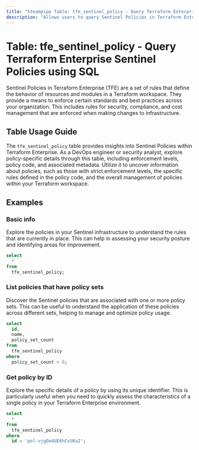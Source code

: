 ```yaml
---
title: "Steampipe Table: tfe_sentinel_policy - Query Terraform Enterprise Sentinel Policies using SQL"
description: "Allows users to query Sentinel Policies in Terraform Enterprise, specifically the enforcement levels, policy code and associated metadata, providing insights into policy management and potential security configurations."
---
```


# Table: tfe_sentinel_policy - Query Terraform Enterprise Sentinel Policies using SQL

Sentinel Policies in Terraform Enterprise (TFE) are a set of rules that define the behavior of resources and modules in a Terraform workspace. They provide a means to enforce certain standards and best practices across your organization. This includes rules for security, compliance, and cost management that are enforced when making changes to infrastructure.

## Table Usage Guide

The `tfe_sentinel_policy` table provides insights into Sentinel Policies within Terraform Enterprise. As a DevOps engineer or security analyst, explore policy-specific details through this table, including enforcement levels, policy code, and associated metadata. Utilize it to uncover information about policies, such as those with strict enforcement levels, the specific rules defined in the policy code, and the overall management of policies within your Terraform workspace.

## Examples

### Basic info
Explore the policies in your Sentinel infrastructure to understand the rules that are currently in place. This can help in assessing your security posture and identifying areas for improvement.

```sql
select
  *
from
  tfe_sentinel_policy;
```

### List policies that have policy sets
Discover the Sentinel policies that are associated with one or more policy sets. This can be useful to understand the application of these policies across different sets, helping to manage and optimize policy usage.

```sql
select
  id,
  name,
  policy_set_count
from
  tfe_sentinel_policy
where
  policy_set_count > 0;
```

### Get policy by ID
Explore the specific details of a policy by using its unique identifier. This is particularly useful when you need to quickly assess the characteristics of a single policy in your Terraform Enterprise environment.

```sql
select
  *
from
  tfe_sentinel_policy
where
  id = 'pol-vjgEm4UE6hCsU6a2';
```